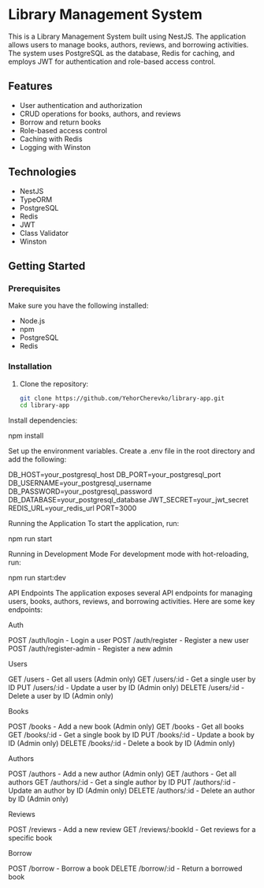 # Library Management System

This is a Library Management System built using NestJS. The application allows users to manage books, authors, reviews, and borrowing activities. The system uses PostgreSQL as the database, Redis for caching, and employs JWT for authentication and role-based access control.

## Features

- User authentication and authorization
- CRUD operations for books, authors, and reviews
- Borrow and return books
- Role-based access control
- Caching with Redis
- Logging with Winston

## Technologies

- NestJS
- TypeORM
- PostgreSQL
- Redis
- JWT
- Class Validator
- Winston

## Getting Started

### Prerequisites

Make sure you have the following installed:

- Node.js
- npm
- PostgreSQL
- Redis

### Installation

1. Clone the repository:
   ```sh
   git clone https://github.com/YehorCherevko/library-app.git
   cd library-app
   ```

Install dependencies:

npm install

Set up the environment variables. Create a .env file in the root directory and add the following:

DB_HOST=your_postgresql_host
DB_PORT=your_postgresql_port
DB_USERNAME=your_postgresql_username
DB_PASSWORD=your_postgresql_password
DB_DATABASE=your_postgresql_database
JWT_SECRET=your_jwt_secret
REDIS_URL=your_redis_url
PORT=3000

Running the Application
To start the application, run:

npm run start

Running in Development Mode
For development mode with hot-reloading, run:

npm run start:dev

API Endpoints
The application exposes several API endpoints for managing users, books, authors, reviews, and borrowing activities. Here are some key endpoints:

Auth

POST /auth/login - Login a user
POST /auth/register - Register a new user
POST /auth/register-admin - Register a new admin

Users

GET /users - Get all users (Admin only)
GET /users/:id - Get a single user by ID
PUT /users/:id - Update a user by ID (Admin only)
DELETE /users/:id - Delete a user by ID (Admin only)

Books

POST /books - Add a new book (Admin only)
GET /books - Get all books
GET /books/:id - Get a single book by ID
PUT /books/:id - Update a book by ID (Admin only)
DELETE /books/:id - Delete a book by ID (Admin only)

Authors

POST /authors - Add a new author (Admin only)
GET /authors - Get all authors
GET /authors/:id - Get a single author by ID
PUT /authors/:id - Update an author by ID (Admin only)
DELETE /authors/:id - Delete an author by ID (Admin only)

Reviews

POST /reviews - Add a new review
GET /reviews/:bookId - Get reviews for a specific book

Borrow

POST /borrow - Borrow a book
DELETE /borrow/:id - Return a borrowed book

